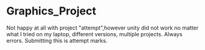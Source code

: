 # Graphics_Project
Not happy at all with project "attempt",however unity did not work no matter what I tried on my laptop, different versions, multiple projects. Always errors.
Submitting this is attempt marks.
